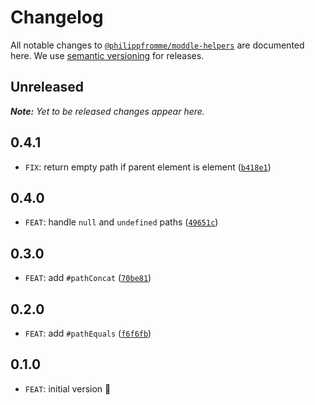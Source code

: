 # Changelog

All notable changes to [`@philippfromme/moddle-helpers`](https://github.com/philippfromme/moddle-helpers) are documented here. We use [semantic versioning](http://semver.org/) for releases.

## Unreleased

___Note:__ Yet to be released changes appear here._

## 0.4.1

* `FIX`: return empty path if parent element is element ([`b418e1`](https://github.com/philippfromme/moddle-helpers/commit/b418e13f969ff4148bbf0fd3f6cc1cd680aeb6ee))

## 0.4.0

* `FEAT`: handle `null` and `undefined` paths ([`49651c`](https://github.com/philippfromme/moddle-helpers/commit/49651c16b359829e3639f10da683dc665e11f886))

## 0.3.0

* `FEAT`: add `#pathConcat` ([`70be81`](https://github.com/philippfromme/moddle-helpers/commit/70be81f74209c6e0d47f7e36a4f1a196530e308c))

## 0.2.0

* `FEAT`: add `#pathEquals` ([`f6f6fb`](https://github.com/philippfromme/moddle-helpers/commit/f6f6fb2a3510478ac35afa6a912f7e1504d626b1))

## 0.1.0

* `FEAT`: initial version :tada:
